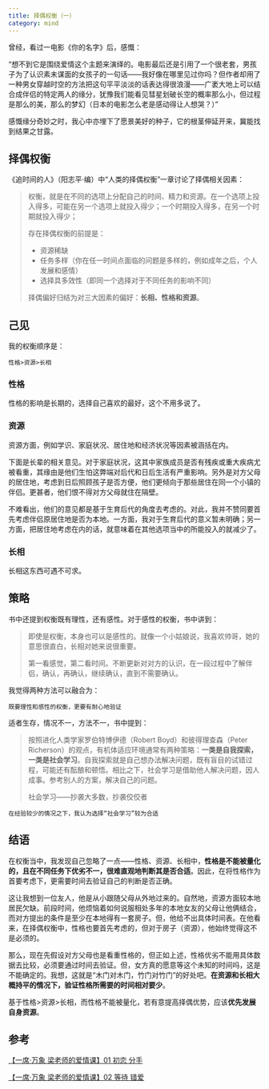 ```yaml
---
title: 择偶权衡（一）
category: mind
---
```


曾经，看过一电影《你的名字》后，感慨：

“想不到它是围绕爱情这个主题来演绎的。电影最后还是引用了一个很老套，男孩子为了认识素未谋面的女孩子的一句话——我好像在哪里见过你吗？但作者却用了一种男女穿越时空的方法把这句平平淡淡的话表达得很浪漫——广袤大地上可以结合成伴侣的特定两人的缘分，犹豫我们能看见彗星划破长空的概率那么小，但过程是那么的美，那么的梦幻（日本的电影怎么老是感动得让人想哭？）”

感慨缘分奇妙之时，我心中亦埋下了愿景美好的种子，它的根茎伸延开来，冀能找到结果之甘露。





## 择偶权衡

《追时间的人》（阳志平·编）中“人类的择偶权衡”一章讨论了择偶相关因素：

> 权衡，就是在不同的选项上分配自己的时间、精力和资源。在一个选项上投入得多，可能在另一个选项上就投入得少；一个时期投入得多，在另一个时期就投入得少；
>
> 
>
> 存在择偶权衡的前提是：
>
> - 资源稀缺
> - 任务多样（你在任一时间点面临的问题是多样的，例如成年之后，个人发展和感情）
> - 选择具多效性（即同一个选择对于不同任务的影响不同）
>
> 择偶偏好归结为对三大因素的偏好：**长相、性格和资源**。





## 己见

我的权衡顺序是：

`性格>资源>长相`

### 性格

性格的影响是长期的，选择自己喜欢的最好，这个不用多说了。

### 资源

资源方面，例如学识、家庭状况、居住地和经济状况等因素被涵括在内。

下面是长辈的相关意见。对于家庭状况，这其中家族成员是否有残疾或重大疾病尤被看重，其缘由是他们生怕这弊端对后代和日后生活有严重影响。另外是对方父母的居住地，考虑到日后照顾孩子是否方便，他们更倾向于那些居住在同一个小镇的伴侣。更甚者，他们恨不得对方父母就住在隔壁。

不难看出，他们的意见都是基于生育后代的角度去考虑的。对此，我并不赞同要首先考虑伴侣原居住地是否为本地。一方面，我对于生育后代的意义暂未明确；另一方面，把居住地考虑在内的话，就意味着在其他选项当中的所能投入的就减少了。

### 长相

长相这东西可遇不可求。





## 策略

书中还提到权衡既有理性，还有感性。对于感性的权衡，书中讲到：

> 即使是权衡，本身也可以是感性的。就像一个小姑娘说，我喜欢帅哥，她的意思很直白，长相对她来说很重要。
>
> 第一看感觉，第二看时间。不断更新对对方的认识，在一段过程中了解伴侣，确认，再确认，继续确认，直到不需要确认。

我觉得两种方法可以融合为：

`既要理性和感性的权衡，更要有耐心地验证`

适者生存，情况不一，方法不一，书中提到：

> 按照进化人类学家罗伯特博伊德（Robert Boyd）和彼得理查森（Peter Richerson）的观点，有机体适应环境通常有两种策略：**一类是自我探索，一类是社会学习**。自我探索就是自己想办法解决问题，既有盲目的试错过程，可能还有酝酿和顿悟。相比之下，社会学习是借助他人解决问题，因人成事。参考别人的方案，解决自己的问题。
>
> 
>
> 社会学习——抄袭大多数，抄袭佼佼者

`在经验较少的情况之下，我认为选择“社会学习”较为合适`





## 结语

在权衡当中，我发现自己忽略了一点——性格、资源、长相中，**性格是不能被量化的，且在不同任务下优劣不一，很难直观地判断其是否合适**。因此，在将性格作为首要考虑下，更需要时间去验证自己的判断是否正确。

这让我想到一位友人，他是从小跟随父母从外地过来的。自然地，资源方面较本地居民欠缺。前段时间，他烦恼着如何说服相处多年的本地女友的父母让他俩结合，而对方提出的条件是至少在本地得有一套房子。但，他给不出具体时间表。在他看来，在择偶权衡中，性格也要首先考虑的，但对于房子（资源），他始终觉得这不是必须的。

那么，现在先假设对方父母也是看重性格的，但正如上述，性格优劣不能用具体数据去比较，必须要通过时间去验证。但，女方真的愿意等这个未知的时间吗，这是不能确定的。我想，这就是“木门对木门，竹门对竹门”的好处吧。**在资源和长相大概持平的情况下，验证性格所需要的时间相对要少**。

基于性格>资源>长相，而性格不能被量化，若有意提高择偶优势，应该**优先发展自身资源**。



##  参考

[【一席·万象 梁老师的爱情课】01 初恋 分手](http://www.ximalaya.com/7418817/sound/76586478/)

[【一席·万象 梁老师的爱情课】02 等待 错爱](http://www.ximalaya.com/7418817/sound/76583027/)